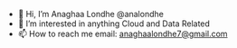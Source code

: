 - 👋 Hi, I’m Anaghaa Londhe @analondhe
- 👀 I’m interested in anything Cloud and Data Related 
- 📫 How to reach me email: anaghaalondhe7@gmail.com

<!---
analondhe/analondhe is a ✨ special ✨ repository because its `README.md` (this file) appears on your GitHub profile.
You can click the Preview link to take a look at your changes.
--->
